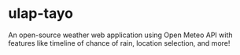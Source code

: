 # ulap-tayo
An open-source weather web application using Open Meteo API with features like timeline of chance of rain, location selection, and more!
